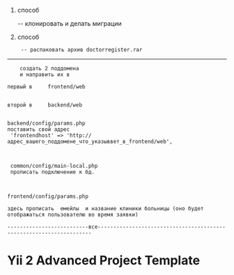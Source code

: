   



1) способ 

      -- клонировать и делать миграции


2) cпособ

        -- распаковать архив doctorregister.rar
        
        
        
        
        
        
  ------------------------------------------------
        
        cоздать 2 поддомена
        и направить их в 
        
    первый в     frontend/web
    
    
    второй в     backend/web
    
    
    backend/config/params.php   
    поставить свой адрес
     'frontendhost' => 'http://адрес_вашего_поддомене_что_указыввет_в_frontend/web', 
     
     
     
     common/config/main-local.php
     прописать подключение к бд. 
    
    
    
    frontend/config/params.php
    
    здесь прописать  емейлы  и название клиники больницы (оно будет отображаться пользователю во время заявки)
    
    --------------------------все--------------------------------------------------------------------
    
    
    
    
    
    
    
    
    
    
    
    
    
    
    
    
    
    
    
    
    
    
    
    
    
    
    
    
    


Yii 2 Advanced Project Template
===============================
